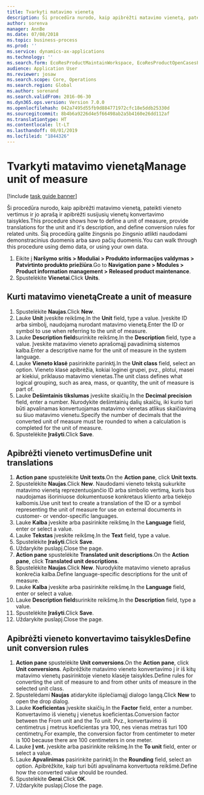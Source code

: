 ```yaml
---
title: Tvarkyti matavimo vienetą
description: Ši procedūra nurodo, kaip apibrėžti matavimo vienetą, pateikti vieneto vertimus ir jo aprašą ir apibrėžti susijusių vienetų konvertavimo taisykles.
author: sorenva
manager: AnnBe
ms.date: 07/08/2018
ms.topic: business-process
ms.prod: ''
ms.service: dynamics-ax-applications
ms.technology: ''
ms.search.form: EcoResProductMaintainWorkspace, EcoResProductOpenCasesFormPart, UnitOfMeasure, UnitOfMeasureReportingTranslation, UnitOfMeasureTranslation, UnitOfMeasureConversion, UnitOfMeasureConversionEditOrCreate, UnitOfMeasureLookup
audience: Application User
ms.reviewer: josaw
ms.search.scope: Core, Operations
ms.search.region: Global
ms.author: sorenand
ms.search.validFrom: 2016-06-30
ms.dyn365.ops.version: Version 7.0.0
ms.openlocfilehash: 042a7495d55fb9d884771972cfc18e5ddb25330d
ms.sourcegitcommit: 8b4b6a9226d4e5f66498ab2a5b4160e26dd112af
ms.translationtype: HT
ms.contentlocale: lt-LT
ms.lasthandoff: 08/01/2019
ms.locfileid: "1844326"
---
```

# <a name="manage-unit-of-measure"></a><span data-ttu-id="84710-103">Tvarkyti matavimo vienetą</span><span class="sxs-lookup"><span data-stu-id="84710-103">Manage unit of measure</span></span>

[!include [task guide banner](../../includes/task-guide-banner.md)]

<span data-ttu-id="84710-104">Ši procedūra nurodo, kaip apibrėžti matavimo vienetą, pateikti vieneto vertimus ir jo aprašą ir apibrėžti susijusių vienetų konvertavimo taisykles.</span><span class="sxs-lookup"><span data-stu-id="84710-104">This procedure shows how to define a unit of measure, provide translations for the unit and it's description, and define conversion rules for related units.</span></span> <span data-ttu-id="84710-105">Šią procedūrą galite žingsnis po žingsnio atlikti naudodami demonstracinius duomenis arba savo pačių duomenis.</span><span class="sxs-lookup"><span data-stu-id="84710-105">You can walk through this procedure using demo data, or using your own data.</span></span>

1. <span data-ttu-id="84710-106">Eikite į **Naršymo sritis > Moduliai > Produkto informacijos valdymas > Patvirtinto produkto priežiūra**.</span><span class="sxs-lookup"><span data-stu-id="84710-106">Go to **Navigation pane > Modules > Product information management > Released product maintenance**.</span></span>
2. <span data-ttu-id="84710-107">Spustelėkite **Vienetai**.</span><span class="sxs-lookup"><span data-stu-id="84710-107">Click **Units**.</span></span>

## <a name="create-a-unit-of-measure"></a><span data-ttu-id="84710-108">Kurti matavimo vienetą</span><span class="sxs-lookup"><span data-stu-id="84710-108">Create a unit of measure</span></span>
1. <span data-ttu-id="84710-109">Spustelėkite **Naujas**.</span><span class="sxs-lookup"><span data-stu-id="84710-109">Click **New**.</span></span>
2. <span data-ttu-id="84710-110">Lauke **Unit** įveskite reikšmę.</span><span class="sxs-lookup"><span data-stu-id="84710-110">In the **Unit** field, type a value.</span></span> <span data-ttu-id="84710-111">Įveskite ID arba simbolį, naudojamą nurodant matavimo vienetą.</span><span class="sxs-lookup"><span data-stu-id="84710-111">Enter the ID or symbol to use when referring to the unit of measure.</span></span>  
3. <span data-ttu-id="84710-112">Lauke **Description field**surinkite reikšmę.</span><span class="sxs-lookup"><span data-stu-id="84710-112">In the **Description** field, type a value.</span></span> <span data-ttu-id="84710-113">Įveskite matavimo vieneto aprašomąjį pavadinimą sistemos kalba.</span><span class="sxs-lookup"><span data-stu-id="84710-113">Enter a descriptive name for the unit of measure in the system language.</span></span>  
4. <span data-ttu-id="84710-114">Lauke **Vieneto klasė** pasirinkite parinktį.</span><span class="sxs-lookup"><span data-stu-id="84710-114">In the **Unit class** field, select an option.</span></span> <span data-ttu-id="84710-115">Vieneto klasė apibrėžia, kokiai loginei grupei, pvz., plotui, masei ar kiekiui, priklauso matavimo vienetas.</span><span class="sxs-lookup"><span data-stu-id="84710-115">The unit class defines what logical grouping, such as area, mass, or quantity, the unit of measure is part of.</span></span>  
5. <span data-ttu-id="84710-116">Lauke **Dešimtainis tikslumas** įveskite skaičių.</span><span class="sxs-lookup"><span data-stu-id="84710-116">In the **Decimal precision** field, enter a number.</span></span> <span data-ttu-id="84710-117">Nurodykite dešimtainių dalių skaičių, iki kurio turi būti apvalinamas konvertuojamas matavimo vienetas atlikus skaičiavimą su šiuo matavimo vienetu.</span><span class="sxs-lookup"><span data-stu-id="84710-117">Specify the number of decimals that the converted unit of measure must be rounded to when a calculation is completed for the unit of measure.</span></span>  
6. <span data-ttu-id="84710-118">Spustelėkite **Įrašyti**.</span><span class="sxs-lookup"><span data-stu-id="84710-118">Click **Save**.</span></span>

## <a name="define-unit-translations"></a><span data-ttu-id="84710-119">Apibrėžti vieneto vertimus</span><span class="sxs-lookup"><span data-stu-id="84710-119">Define unit translations</span></span>
1. <span data-ttu-id="84710-120">**Action pane** spustelėkite **Unit texts**.</span><span class="sxs-lookup"><span data-stu-id="84710-120">On the **Action pane**, click **Unit texts**.</span></span>
2. <span data-ttu-id="84710-121">Spustelėkite **Naujas**.</span><span class="sxs-lookup"><span data-stu-id="84710-121">Click **New**.</span></span> <span data-ttu-id="84710-122">Naudodami vieneto tekstą sukurkite matavimo vienetą reprezentuojančio ID arba simbolio vertimą, kuris bus naudojamas išoriniuose dokumentuose konkretaus kliento arba tiekėjo kalbomis.</span><span class="sxs-lookup"><span data-stu-id="84710-122">Use unit text to create a translation of the ID or a symbol representing the unit of measure for use on external documents in customer- or vendor-specific languages.</span></span>  
3. <span data-ttu-id="84710-123">Lauke **Kalba** įveskite arba pasirinkite reikšmę.</span><span class="sxs-lookup"><span data-stu-id="84710-123">In the **Language** field, enter or select a value.</span></span>
4. <span data-ttu-id="84710-124">Lauke **Tekstas** įveskite reikšmę.</span><span class="sxs-lookup"><span data-stu-id="84710-124">In the **Text** field, type a value.</span></span>
5. <span data-ttu-id="84710-125">Spustelėkite **Įrašyti**.</span><span class="sxs-lookup"><span data-stu-id="84710-125">Click **Save**.</span></span>
6. <span data-ttu-id="84710-126">Uždarykite puslapį.</span><span class="sxs-lookup"><span data-stu-id="84710-126">Close the page.</span></span>
7. <span data-ttu-id="84710-127">**Action pane** spustelėkite **Translated unit descriptions**.</span><span class="sxs-lookup"><span data-stu-id="84710-127">On the **Action pane**, click **Translated unit descriptions**.</span></span>
8. <span data-ttu-id="84710-128">Spustelėkite **Naujas**.</span><span class="sxs-lookup"><span data-stu-id="84710-128">Click **New**.</span></span> <span data-ttu-id="84710-129">Nurodykite matavimo vieneto aprašus konkrečia kalba.</span><span class="sxs-lookup"><span data-stu-id="84710-129">Define language-specific descriptions for the unit of measure.</span></span>  
9. <span data-ttu-id="84710-130">Lauke **Kalba** įveskite arba pasirinkite reikšmę.</span><span class="sxs-lookup"><span data-stu-id="84710-130">In the **Language** field, enter or select a value.</span></span>
10. <span data-ttu-id="84710-131">Lauke **Description field**surinkite reikšmę.</span><span class="sxs-lookup"><span data-stu-id="84710-131">In the **Description** field, type a value.</span></span>
11. <span data-ttu-id="84710-132">Spustelėkite **Įrašyti**.</span><span class="sxs-lookup"><span data-stu-id="84710-132">Click **Save**.</span></span>
12. <span data-ttu-id="84710-133">Uždarykite puslapį.</span><span class="sxs-lookup"><span data-stu-id="84710-133">Close the page.</span></span>

## <a name="define-unit-conversion-rules"></a><span data-ttu-id="84710-134">Apibrėžti vieneto konvertavimo taisykles</span><span class="sxs-lookup"><span data-stu-id="84710-134">Define unit conversion rules</span></span>
1. <span data-ttu-id="84710-135">**Action pane** spustelėkite **Unit conversions**.</span><span class="sxs-lookup"><span data-stu-id="84710-135">On the **Action pane**, click **Unit conversions**.</span></span> <span data-ttu-id="84710-136">Apibrėžkite matavimo vieneto konvertavimo į ir iš kitų matavimo vienetų pasirinktoje vieneto klasėje taisykles.</span><span class="sxs-lookup"><span data-stu-id="84710-136">Define rules for converting the unit of measure to and from other units of measure in the selected unit class.</span></span>  
2. <span data-ttu-id="84710-137">Spustelėdami **Naujas** atidarykite išplečiamąjį dialogo langą.</span><span class="sxs-lookup"><span data-stu-id="84710-137">Click **New** to open the drop dialog.</span></span>
3. <span data-ttu-id="84710-138">Lauke **Koeficientas** įveskite skaičių.</span><span class="sxs-lookup"><span data-stu-id="84710-138">In the **Factor** field, enter a number.</span></span> <span data-ttu-id="84710-139">Konvertavimo iš vienetų į vienetus koeficientas.</span><span class="sxs-lookup"><span data-stu-id="84710-139">Conversion factor between the From unit and the To unit.</span></span> <span data-ttu-id="84710-140">Pvz., konvertavimo iš centimetrus į metrus koeficientas yra 100, nes vienas metras turi 100 centimetrų.</span><span class="sxs-lookup"><span data-stu-id="84710-140">For example, the conversion factor from centimeter to meter is 100 because there are 100 centimeters in one meter.</span></span>  
4. <span data-ttu-id="84710-141">Lauke **Į vnt.** įveskite arba pasirinkite reikšmę.</span><span class="sxs-lookup"><span data-stu-id="84710-141">In the **To unit** field, enter or select a value.</span></span>
5. <span data-ttu-id="84710-142">Lauke **Apvalinimas** pasirinkite parinktį.</span><span class="sxs-lookup"><span data-stu-id="84710-142">In the **Rounding** field, select an option.</span></span> <span data-ttu-id="84710-143">Apibrėžkite, kaip turi būti apvalinama konvertuota reikšmė.</span><span class="sxs-lookup"><span data-stu-id="84710-143">Define how the converted value should be rounded.</span></span>  
6. <span data-ttu-id="84710-144">Spustelėkite **Gerai**.</span><span class="sxs-lookup"><span data-stu-id="84710-144">Click **OK**.</span></span>
7. <span data-ttu-id="84710-145">Uždarykite puslapį.</span><span class="sxs-lookup"><span data-stu-id="84710-145">Close the page.</span></span>

